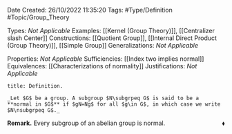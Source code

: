 <div class="topSpace"></div>

Date Created: 26/10/2022 11:35:20
Tags: #Type/Definition #Topic/Group_Theory

Types: _Not Applicable_
Examples: [[Kernel (Group Theory)]], [[Centralizer slash Center]]
Constructions: [[Quotient Group]], [[Internal Direct Product (Group Theory)]], [[Simple Group]]
Generalizations: _Not Applicable_

Properties: _Not Applicable_
Sufficiencies: [[Index two implies normal]]
Equivalences: [[Characterizations of normality]]
Justifications: _Not Applicable_

``` ad-Definition
title: Definition.

_Let $G$ be a group. A subgroup $N\subgrpeq G$ is said to be a **normal in $G$** if $gN=Ng$ for all $g\in G$, in which case we write $N\nsubgrpeq G$._

```

**Remark.** Every subgroup of an abelian group is normal.<span style="float:right;">$\blacklozenge$</span>